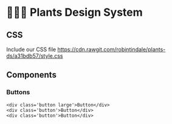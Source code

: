 # 🌵🌱🌿 Plants Design System

## CSS

Include our CSS file https://cdn.rawgit.com/robintindale/plants-ds/a31bdb57/style.css

## Components

### Buttons

```
<div class='button large'>Button</div>
<div class='button'>Button</div>
<div class='button'>Button</div>
```
